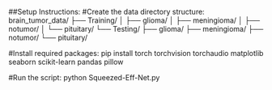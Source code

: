 ##Setup Instructions:
#Create the data directory structure:
brain_tumor_data/
├── Training/
│   ├── glioma/
│   ├── meningioma/
│   ├── notumor/
│   └── pituitary/
└── Testing/
    ├── glioma/
    ├── meningioma/
    ├── notumor/
    └── pituitary/

#Install required packages:
pip install torch torchvision torchaudio matplotlib seaborn scikit-learn pandas pillow

#Run the script:
python Squeezed-Eff-Net.py
